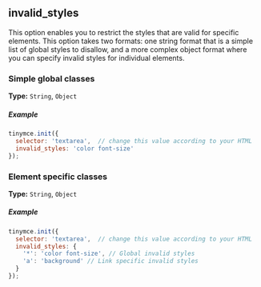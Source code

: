 ## invalid_styles

This option enables you to restrict the styles that are valid for specific elements. This option takes two formats: one string format that is a simple list of global styles to disallow, and a more complex object format where you can specify invalid styles for individual elements.

### Simple global classes

**Type:** `String`, `Object`

##### Example

```js
tinymce.init({
  selector: 'textarea',  // change this value according to your HTML
  invalid_styles: 'color font-size'
});
```

### Element specific classes

**Type:** `String`, `Object`

##### Example

```js
tinymce.init({
  selector: 'textarea',  // change this value according to your HTML
  invalid_styles: {
    '*': 'color font-size', // Global invalid styles
    'a': 'background' // Link specific invalid styles
  }
});
```
